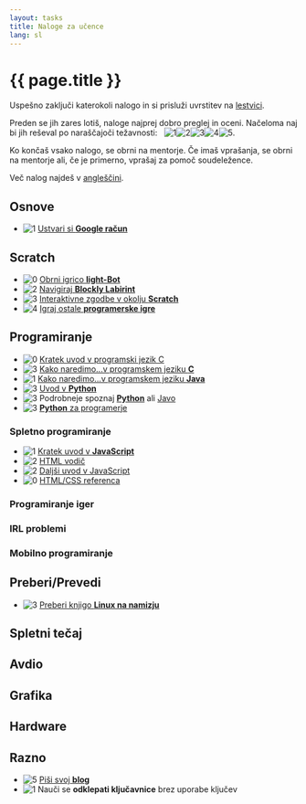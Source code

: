 ```yaml
---
layout: tasks
title: Naloge za učence
lang: sl
---
```

{{ page.title }}
================

Uspešno zaključi katerokoli nalogo in si prisluži uvrstitev na [lestvici](leaderboard.html).

Preden se jih zares lotiš, naloge najprej dobro preglej in oceni.
Načeloma naj bi jih reševal po naraščajoči težavnosti: &nbsp;
![[1]][1]![[2]][2]![[3]][3]![[4]][4]![[5]][5].

Ko končaš vsako nalogo, se obrni na mentorje.
Če imaš vprašanja, se obrni na mentorje ali, če je primerno, vprašaj za pomoč soudeležence.

Več nalog najdeš v [angleščini](tasks.html).

<!--- Task rating format: ![[max_points_awarded]][difficulty_level] -->

Osnove
------
* ![[1]][1] [Ustvari si **Google račun**](https://accounts.google.com/SignUp)

Scratch
-------------------
* ![[0]][0] [Obrni igrico **light-Bot**](http://educative-games.org/#programming/light-bot-2)
* ![[2]][1] [Navigiraj **Blockly Labirint**](http://blockly-demo.appspot.com/static/apps/maze/index.html)
* ![[3]][2] [Interaktivne zgodbe v okolju **Scratch**](http://scratch.mit.edu/projects/editor/)
* ![[4]][0] [Igraj ostale **programerske igre**](http://educative-games.org/)

Programiranje
-------------
* ![[0]][2] [Kratek uvod v programski jezik C](http://www.educa.fmf.uni-lj.si/izodel/sola/2001/di/Rupar/izobrazevanje/tutorc/)
* ![[3]][2] [Kako naredimo...v programskem jeziku **C**](http://studentski.net/get/ulj_fri_ri3_pr2_sno_kako_naredimo_v_c_01.pdf)
* ![[1]][2] [Kako naredimo...v programskem jeziku **Java**](http://studentski.net/get/ulj_fri_ri3_pr2_sno_kako_naredimo_v_javi_01.pdf)
* ![[3]][2] [Uvod v **Python**](http://trac.lecad.si/vaje/wiki/python)
* ![[3]][3] Podrobneje spoznaj [**Python**](http://up.fmf.uni-lj.si/#uh2_4) ali [Javo](http://up.fmf.uni-lj.si/#uh2_2)
* ![[3]][4] [**Python** za programerje](http://trac.lecad.si/vaje/raw-attachment/wiki/python/pythonzaprogramerje.pdf)

### Spletno programiranje ###
* ![[1]][1] [Kratek uvod v **JavaScript**](http://mr.si/programiranje/)
* ![[2]][2] [HTML vodič](http://up.fmf.uni-lj.si/#uh2_21)
* ![[2]][2] [Daljši uvod v JavaScript](http://up.fmf.uni-lj.si/#uh2_23)
* ![[0]][3] [HTML/CSS referenca](http://up.fmf.uni-lj.si/#uh2_24)

### Programiranje iger ###

### IRL problemi ###

### Mobilno programiranje ###

Preberi/Prevedi
---------------
* ![[3]][1] [Preberi knjigo **Linux na namizju**](http://matej.owca.info/linux/)

Spletni tečaj
-------------

Avdio
-----

Grafika
-------

Hardware
--------

Razno
-----
* ![[5]][1] [Piši svoj **blog**](http://www.blogger.com/)
* ![[1]][1] Nauči se **odklepati ključavnice** brez uporabe ključev



[0]: /images/level_0.png "Level: ?"
[1]: /images/level_1.png "Level: easy"
[2]: /images/level_2.png "Level: novice"
[3]: /images/level_3.png "Level: intermediate"
[4]: /images/level_4.png "Level: advanced"
[5]: /images/level_5.png "Level: master"
